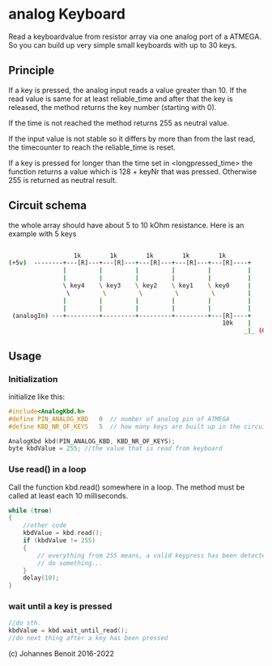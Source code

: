 # analog Keyboard #

Read a keyboardvalue from resistor array via one analog port of a ATMEGA.
So you can build up very simple small keyboards with up to 30 keys.

## Principle ##

If a key is pressed, the analog input reads a value greater than 10.
If the read value is same for at least reliable_time and after that the
key is released, the method returns the key number (starting with 0).

If the time is not reached the method returns 255 as neutral value.

If the input value is not stable so it differs by more than <accuracy> from the last read, the timecounter to reach the reliable_time is reset.

If a key is pressed for longer than the time set in <longpressed_time> the
function returns a value which is 128 + keyNr that was pressed. Otherwise 255 is returned as neutral result.


## Circuit schema ##

the whole array should have about 5 to 10 kOhm resistance. Here is an
example with 5 keys

```bash

                  1k        1k        1k        1k        1k
(+5v)  --------+---[R]---+---[R]---+---[R]---+---[R]---+---[R]----+
               |         |         |         |         |          |
               |         |         |         |         |          |
               \ key4    \ key3    \ key2    \ key1    \ key0     |
                \         \         \         \         \         |
               |         |         |         |         |          |
               |         |         |         |         |          |
 (analogIn) ---+---------+---------+---------+---------+---[R]----+
                                                           10k    |
                                                                 _|_ (GND)

```
## Usage ##

### Initialization
initialize like this:

```c++
#include<AnalogKbd.h>
#define PIN_ANALOG_KBD   0  // number of analog pin of ATMEGA
#define KBD_NR_OF_KEYS   5  // how many keys are built up in the circuit (max about 20)

AnalogKbd kbd(PIN_ANALOG_KBD, KBD_NR_OF_KEYS);
byte kbdValue = 255; //the value that is read from keyboard

```

### Use read() in a loop ###

Call the function kbd.read() somewhere in a loop. The method must be called at least each 10 milliseconds.


```c++
while (true)
{
    //other code
    kbdValue = kbd.read();
    if (kbdValue != 255)
    {
        // everything from 255 means, a valid keypress has been detected.
        // do something...
    }
    delay(10);
}
```

### wait until a key is pressed ###

```c++
//do sth.
kbdValue = kbd.wait_until_read();
//do next thing after a key has been pressed
```

(c) Johannes Benoit 2016-2022



